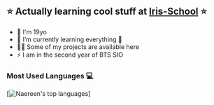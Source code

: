 <p align="center"><img src=""/></p>


## ⭐ Actually learning cool stuff at [Iris-School] ⭐

- 🔭 I'm 19yo
- 🌱 I’m currently learning everything 🤣
- 👨‍💻 Some of my projects are available here
- ⚡ I am in the second year of BTS SIO

### Most Used Languages 💻

[![Naereen's top languages](https://github-readme-stats.vercel.app/api/top-langs/?username=YassSSH&theme=blue-green)]

[Iris-School]: https://ecoleiris.fr/
